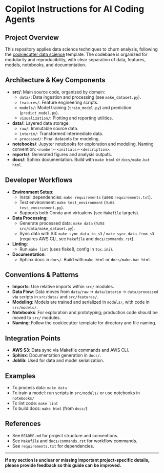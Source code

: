 # Copilot Instructions for AI Coding Agents

## Project Overview
This repository applies data science techniques to churn analysis, following the [cookiecutter data science](https://drivendata.github.io/cookiecutter-data-science/) template. The codebase is organized for modularity and reproducibility, with clear separation of data, features, models, notebooks, and documentation.

## Architecture & Key Components
- **src/**: Main source code, organized by domain:
  - `data/`: Data ingestion and processing (see `make_dataset.py`).
  - `features/`: Feature engineering scripts.
  - `models/`: Model training (`train_model.py`) and prediction (`predict_model.py`).
  - `visualization/`: Plotting and reporting utilities.
- **data/**: Layered data storage:
  - `raw/`: Immutable source data.
  - `interim/`: Transformed intermediate data.
  - `processed/`: Final datasets for modeling.
- **notebooks/**: Jupyter notebooks for exploration and modeling. Naming convention: `<number>-<initials>-<description>`.
- **reports/**: Generated figures and analysis outputs.
- **docs/**: Sphinx documentation. Build with `make html` or `docs/make.bat html`.

## Developer Workflows
- **Environment Setup**:
  - Install dependencies: `make requirements` (uses `requirements.txt`).
  - Test environment: `make test_environment` (runs `test_environment.py`).
  - Supports both Conda and virtualenv (see `Makefile` targets).
- **Data Processing**:
  - Generate processed data: `make data` (runs `src/data/make_dataset.py`).
  - Sync data with S3: `make sync_data_to_s3` / `make sync_data_from_s3` (requires AWS CLI, see `Makefile` and `docs/commands.rst`).
- **Linting**:
  - Run `make lint` (uses flake8, config in `tox.ini`).
- **Documentation**:
  - Sphinx docs in `docs/`. Build with `make html` or `docs/make.bat html`.

## Conventions & Patterns
- **Imports**: Use relative imports within `src/` modules.
- **Data Flow**: Data moves from `data/raw` → `data/interim` → `data/processed` via scripts in `src/data/` and `src/features/`.
- **Modeling**: Models are trained and serialized in `models/`, with code in `src/models/`.
- **Notebooks**: For exploration and prototyping; production code should be moved to `src/` modules.
- **Naming**: Follow the cookiecutter template for directory and file naming.

## Integration Points
- **AWS S3**: Data sync via Makefile commands and AWS CLI.
- **Sphinx**: Documentation generation in `docs/`.
- **Joblib**: Used for data and model serialization.

## Examples
- To process data: `make data`
- To train a model: run scripts in `src/models/` or use notebooks in `notebooks/`
- To lint code: `make lint`
- To build docs: `make html` (from `docs/`)

## References
- See `README.md` for project structure and conventions.
- See `Makefile` and `docs/commands.rst` for workflow commands.
- See `requirements.txt` for dependencies.

---

**If any section is unclear or missing important project-specific details, please provide feedback so this guide can be improved.**
